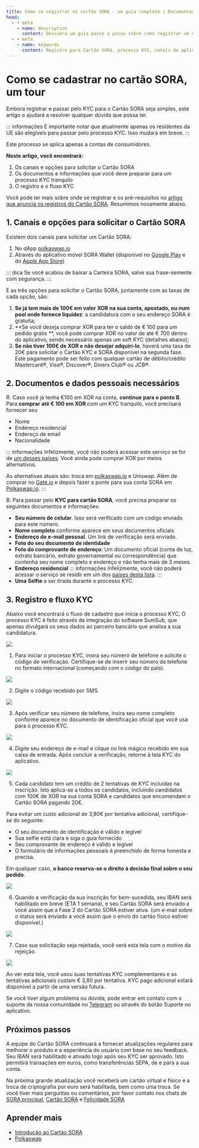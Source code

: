 ```yaml
---
title: Como se registrar no cartão SORA - um guia completo | Documentação SORA
head:
  - - meta
    - name: description
      content: Descubra um guia passo a passo sobre como registrar um cartão SORA, passar pelo processo KYC e garantir tranquilidade. Conheça os canais, a documentação e o processo de registro descomplicado.
  - - meta
    - name: keywords
      content: Registro para Cartão SORA, processo KYC, canais de aplicação para Cartão SORA, documentos necessários para Cartão SORA, registro e fluxo KYC, aplicativo móvel SORA Wallet, compra de XOR, processo de registro descomplicado
---
```


# Como se cadastrar no cartão SORA, um tour

Embora registrar e passar pelo KYC para o Cartão SORA seja simples, este artigo o ajudará a resolver qualquer dúvida que possa ter.

::: informações
É importante notar que atualmente apenas os residentes da UE são elegíveis para passar pelo processo KYC. Isso mudará em breve.
:::

Este processo se aplica apenas a contas de consumidores.

**Neste artigo, você encontrará:**

1. Os canais e opções para solicitar o Cartão SORA
2. Os documentos e informações que você deve preparar para um processo KYC tranquilo
3. O registro e o fluxo KYC

Você pode ler mais sobre onde se registrar e os pré-requisitos no [artigo que anuncia os registros do Cartão SORA](https://medium.com/sora-xor/sora-card-sign-ups-are-live-b88d89892a3c). Resumimos novamente abaixo.

## 1. Canais e opções para solicitar o Cartão SORA

Existem dois canais para solicitar um Cartão SORA:

1. No dApp [polkaswap.io](http://polkaswap.io/)
2. Através do aplicativo móvel SORA Wallet (disponível no [Google Play](https://play.google.com/store/apps/details?id=jp.co.soramitsu.sora&hl=en&gl=US&pli=1 ) e do [Apple App Store](https://play.google.com/store/apps/details?id=jp.co.soramitsu.sora&hl=en&gl=US&pli=1))

::: dica
Se você acabou de baixar a Carteira SORA, salve sua frase-semente com segurança.
:::

E as três opções para solicitar o Cartão SORA, juntamente com as taxas de cada opção, são:

1. **Se já tem mais de 100€ em valor XOR na sua conta, apostado, ou num pool onde fornece liquidez**: a candidatura com o seu endereço SORA é gratuita;
2. **Se você deseja comprar XOR para ter o saldo de € 100 para um pedido grátis **, você pode comprar XOR no valor de até € 700 dentro do aplicativo, sendo necessário apenas um soft KYC (detalhes abaixo);
3. **Se não tiver 100€ de XOR e não desejar adquiri-lo**, haverá uma taxa de 20€ para solicitar o Cartão KYC e SORA disponível na segunda fase. Este pagamento pode ser feito com qualquer cartão de débito/crédito Mastercard®, Visa®, Discover®, Diners Club® ou JCB®.

## 2. Documentos e dados pessoais necessários

R. Caso você já tenha €100 em XOR na conta, **continue para o ponto B**. Para **comprar até € 100 em XOR** com um KYC tranquilo, você precisará fornecer seu

- Nome
- Endereço residencial
- Endereço de email
- Nacionalidade

::: informações
Infelizmente, você não poderá acessar este serviço se for de [um desses países](https://x1ex.com/en/countries). Você ainda pode comprar XOR por meios alternativos.

As alternativas atuais são: troca em [polkaswap.io](http://polkaswap.io/) e Uniswap. Além de comprar no [Gate.io](http://gate.io/) e depois fazer a ponte para sua conta SORA em [Polkaswap.io](http://polkaswap.io/).
:::

B. Para passar pelo **KYC para cartão SORA**, você precisa preparar os seguintes documentos e informações:

- **Seu número de celular**. Isso será verificado com um código enviado para este número.
- **Nome completo** conforme aparece em seus documentos oficiais
- **Endereço de e-mail pessoal**. Um link de verificação será enviado.
- **Foto do seu documento de identidade**
- **Foto do comprovante de endereço**: Um documento oficial (conta de luz, extrato bancário, extrato governamental ou correspondência) que contenha seu nome completo e endereço e não tenha mais de 3 meses.
- **Endereço residencial**
 ::: informações
 Infelizmente, você não poderá acessar o serviço se residir em um dos [países desta lista](https://soracard.com/blacklist/).
 :::
- **Uma Selfie** a ser tirada durante o processo KYC.

## 3. Registro e fluxo KYC

Abaixo você encontrará o fluxo de cadastro que inicia o processo KYC.
O processo KYC é feito através da integração do software SumSub, que apenas divulgará os seus dados ao parceiro bancário que analisa a sua candidatura.

![](/.gitbook/assets/sc-Details.png)

1. Para iniciar o processo KYC, insira seu número de telefone e solicite o código de verificação. Certifique-se de inserir seu número de telefone no formato internacional (começando com o código do país).

![](/.gitbook/assets/sc-Enter-Phone.png)

2. Digite o código recebido por SMS.

![](/.gitbook/assets/sc-Verify-Phone.png)

3. Após verificar seu número de telefone, insira seu nome completo conforme aparece no documento de identificação oficial que você usa para o processo KYC.

![](/.gitbook/assets/sc-Enter-Name.png)

4. Digite seu endereço de e-mail e clique no link mágico recebido em sua caixa de entrada. Após concluir a verificação, retorne à tela KYC do aplicativo.

![](/.gitbook/assets/sc-Enter-Email.png)

5. Cada candidato tem um crédito de 2 tentativas de KYC incluídas na inscrição. Isto aplica-se a todos os candidatos, incluindo candidatos com 100€ de XOR na sua conta SORA e candidatos que encomendam o Cartão SORA pagando 20€.

Para evitar um custo adicional de 3,80€ por tentativa adicional, certifique-se do seguinte:

- O seu documento de identificação é válido e legível
- Sua selfie está clara e siga o guia fornecido
- Seu comprovante de endereço é válido e legível
- O formulário de informações pessoais é preenchido de forma honesta e precisa.

Em qualquer caso, **o banco reserva-se o direito à decisão final sobre o seu pedido**.

![](/.gitbook/assets/sc-KYC-Summary.png)

6. Quando a verificação da sua inscrição for bem-sucedida, seu IBAN será habilitado em breve (ETA 1 semana), e seu Cartão SORA será enviado a você assim que a Fase 2 do Cartão SORA estiver ativa. (um e-mail sobre o status será enviado a você assim que o envio do cartão físico estiver disponível.)

![](/.gitbook/assets/sc-Verification-successful.png)

7. Caso sua solicitação seja rejeitada, você verá esta tela com o motivo da rejeição.

![](/.gitbook/assets/sc-Verification-rejected.png)

Ao ver esta tela, você usou suas tentativas KYC complementares e as tentativas adicionais custam € 3,80 por tentativa. KYC pago adicional estará disponível a partir de uma versão futura.

Se você tiver algum problema ou dúvida, pode entrar em contato com o suporte da nossa comunidade no [Telegram](https://t.me/SORAhappiness) ou através do botão Suporte no aplicativo.

## Próximos passos

A equipe do Cartão SORA continuará a fornecer atualizações regulares para melhorar o produto e a experiência do usuário com base no seu feedback. Seu IBAN será habilitado e ativado logo após seu KYC ser aprovado. Isto permitirá transações em euros, como transferências SEPA, de e para a sua conta.

Na próxima grande atualização você receberá um cartão virtual e físico
e a troca de criptografia por euro será habilitada, bem como uma troca.
Se você tiver mais perguntas ou comentários, por favor
contato nos chats de [SORA principal](https://t.me/sora_xor), [Cartão
SORA](https://t.me/soracardofficial) e [Felicidade
SORA](https://t.me/SORAhappiness)

## Aprender mais

- [Introdução ao Cartão SORA](/sora-card)
- [Polkaswap](/polkaswap)